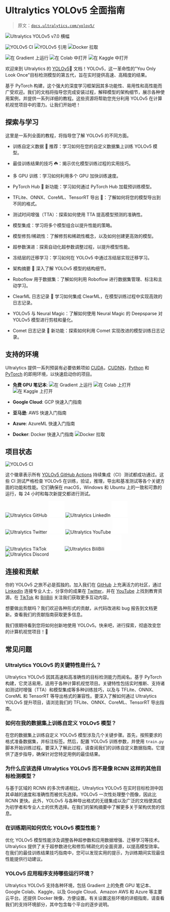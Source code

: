 # Ultralytics YOLOv5 全面指南

> 原文：[`docs.ultralytics.com/yolov5/`](https://docs.ultralytics.com/yolov5/)

![Ultralytics YOLOv5 v7.0 横幅](https://ultralytics.com/yolov5)

![YOLOv5 CI](https://github.com/ultralytics/yolov5/actions/workflows/ci-testing.yml) ![YOLOv5 引用](https://zenodo.org/badge/latestdoi/264818686) ![Docker 拉取](https://hub.docker.com/r/ultralytics/yolov5)

![在 Gradient 上运行](https://bit.ly/yolov5-paperspace-notebook) ![在 Colab 中打开](https://colab.research.google.com/github/ultralytics/yolov5/blob/master/tutorial.ipynb) ![在 Kaggle 中打开](https://www.kaggle.com/ultralytics/yolov5)

欢迎来到 Ultralytics 的 [YOLOv5](https://github.com/ultralytics/yolov5)🚀 文档！YOLOv5，这一革命性的"You Only Look Once"目标检测模型的第五代，旨在实时提供高速、高精度的结果。

基于 PyTorch 构建，这个强大的深度学习框架因其多功能性、易用性和高性能而广受欢迎。我们的文档将指导您完成安装过程，解释模型的架构细节，展示各种使用案例，并提供一系列详细的教程。这些资源将帮助您充分利用 YOLOv5 在计算机视觉项目中的潜力。让我们开始吧！

## 探索与学习

这里是一系列全面的教程，将指导您了解 YOLOv5 的不同方面。

+   训练自定义数据 🚀 推荐：学习如何在您的自定义数据集上训练 YOLOv5 模型。

+   最佳训练结果的技巧 ☘️：揭示优化模型训练过程的实用技巧。

+   多 GPU 训练：学习如何利用多个 GPU 加快训练速度。

+   PyTorch Hub 🌟 新功能：学习如何通过 PyTorch Hub 加载预训练模型。

+   TFLite、ONNX、CoreML、TensorRT 导出 🚀：了解如何将您的模型导出到不同的格式。

+   测试时间增强（TTA）：探索如何使用 TTA 提高模型预测的准确性。

+   模型集成：学习将多个模型组合以提升性能的策略。

+   模型修剪/稀疏性：了解修剪和稀疏性概念，以及如何创建更高效的模型。

+   超参数演进：探索自动化超参数调整过程，以提升模型性能。

+   冻结层的迁移学习：学习如何在 YOLOv5 中通过冻结层实现迁移学习。

+   架构摘要 🌟 深入了解 YOLOv5 模型的结构细节。

+   Roboflow 用于数据集：了解如何利用 Roboflow 进行数据集管理、标注和主动学习。

+   ClearML 日志记录 🌟 学习如何集成 ClearML，在模型训练过程中实现高效的日志记录。

+   YOLOv5 与 Neural Magic：了解如何使用 Neural Magic 的 Deepsparse 对 YOLOv5 模型进行剪枝和量化。

+   Comet 日志记录 🌟 新功能：探索如何利用 Comet 实现改进的模型训练日志记录。

## 支持的环境

Ultralytics 提供一系列预装有必要依赖项如 [CUDA](https://developer.nvidia.com/cuda)，[CUDNN](https://developer.nvidia.com/cudnn)，[Python](https://www.python.org/) 和 [PyTorch](https://pytorch.org/) 的即用环境，以快速启动你的项目。

+   **免费 GPU 笔记本**: ![在 Gradient 上运行](https://bit.ly/yolov5-paperspace-notebook) ![在 Colab 上打开](https://colab.research.google.com/github/ultralytics/yolov5/blob/master/tutorial.ipynb) ![在 Kaggle 上打开](https://www.kaggle.com/ultralytics/yolov5)

+   **Google Cloud**: GCP 快速入门指南

+   **亚马逊**: AWS 快速入门指南

+   **Azure**: AzureML 快速入门指南

+   **Docker**: Docker 快速入门指南 ![Docker 拉取](https://hub.docker.com/r/ultralytics/yolov5)

## 项目状态

![YOLOv5 CI](https://github.com/ultralytics/yolov5/actions/workflows/ci-testing.yml)

这个徽章表示所有 [YOLOv5 GitHub Actions](https://github.com/ultralytics/yolov5/actions) 持续集成（CI）测试都成功通过。这些 CI 测试严格检查 YOLOv5 在训练，验证，推理，导出和基准测试等各个关键方面的功能和性能。它们确保在 macOS，Windows 和 Ubuntu 上的一致和可靠的运行，每 24 小时和每次新提交都进行测试。

![Ultralytics GitHub](https://github.com/ultralytics) ![space](img/bea28c9c7f1a0c4c2108b8795e6e2889.png) ![Ultralytics LinkedIn](https://www.linkedin.com/company/ultralytics/) ![space](img/bea28c9c7f1a0c4c2108b8795e6e2889.png) ![Ultralytics Twitter](https://twitter.com/ultralytics) ![space](img/bea28c9c7f1a0c4c2108b8795e6e2889.png) ![Ultralytics YouTube](https://youtube.com/ultralytics?sub_confirmation=1) ![space](img/bea28c9c7f1a0c4c2108b8795e6e2889.png) ![Ultralytics TikTok](https://www.tiktok.com/@ultralytics) ![space](img/bea28c9c7f1a0c4c2108b8795e6e2889.png) ![Ultralytics BiliBili](https://ultralytics.com/bilibili) ![space](img/bea28c9c7f1a0c4c2108b8795e6e2889.png) ![Ultralytics Discord](https://ultralytics.com/discord)

## 连接和贡献

你的 YOLOv5 之旅不必是孤独的。加入我们在 [GitHub](https://github.com/ultralytics/yolov5) 上充满活力的社区，通过 [LinkedIn](https://www.linkedin.com/company/ultralytics/) 连接专业人士，分享你的成果在 [Twitter](https://twitter.com/ultralytics)，并在 [YouTube](https://youtube.com/ultralytics?sub_confirmation=1) 上找到教育资源。在 [TikTok](https://www.tiktok.com/@ultralytics) 和 [BiliBili](https://ultralytics.com/bilibili) 关注我们获取更多互动内容。

想要做出贡献吗？我们欢迎各种形式的贡献，从代码改进和 bug 报告到文档更新。查看我们的贡献指南获取更多信息。

我们很期待看到您将如何创新地使用 YOLOv5。快来吧，进行探索，彻底改变您的计算机视觉项目！🚀

## 常见问题

### Ultralytics YOLOv5 的关键特性是什么？

Ultralytics YOLOv5 因其高速和高准确性的目标检测能力而闻名。基于 PyTorch 构建，它灵活易用，适用于各种计算机视觉项目。关键特性包括实时推断、支持诸如测试时增强（TTA）和模型集成等多种训练技巧，以及与 TFLite、ONNX、CoreML 和 TensorRT 等导出格式的兼容性。要深入了解如何通过 Ultralytics YOLOv5 提升项目，请浏览我们的 TFLite、ONNX、CoreML、TensorRT 导出指南。

### 如何在我的数据集上训练自定义 YOLOv5 模型？

在您的数据集上训练自定义 YOLOv5 模型涉及几个关键步骤。首先，按照要求的格式准备数据集，并标注标签。然后，配置 YOLOv5 训练参数，并使用 `train.py` 脚本开始训练过程。要深入了解此过程，请查阅我们的训练自定义数据指南。它提供了逐步指导，确保针对您特定用例的最佳结果。

### 为什么应该选择 Ultralytics YOLOv5 而不是像 RCNN 这样的其他目标检测模型？

与基于区域的 RCNN 的多次传递相比，Ultralytics YOLOv5 在实时目标检测中因其卓越的速度和准确性而被优先选择。YOLOv5 一次性处理整个图像，因此比 RCNN 更快。此外，YOLOv5 与各种导出格式的无缝集成以及广泛的文档使其成为初学者和专业人士的优秀选择。在我们的架构摘要中了解更多关于架构优势的信息。

### 在训练期间如何优化 YOLOv5 模型性能？

优化 YOLOv5 模型性能涉及调整各种超参数和应用数据增强、迁移学习等技术。Ultralytics 提供了关于超参数进化和修剪/稀疏化的全面资源，以提高模型效率。在我们的最佳训练结果技巧指南中，您可以发现实用的提示，为训练期间实现最佳性能提供行动建议。

### YOLOv5 应用程序支持哪些运行环境？

Ultralytics YOLOv5 支持各种环境，包括 Gradient 上的免费 GPU 笔记本、Google Colab、Kaggle，以及 Google Cloud、Amazon AWS 和 Azure 等主要云平台。还提供 Docker 映像，方便设置。有关设置这些环境的详细指南，请查看我们的支持环境部分，其中包含每个平台的逐步说明。
